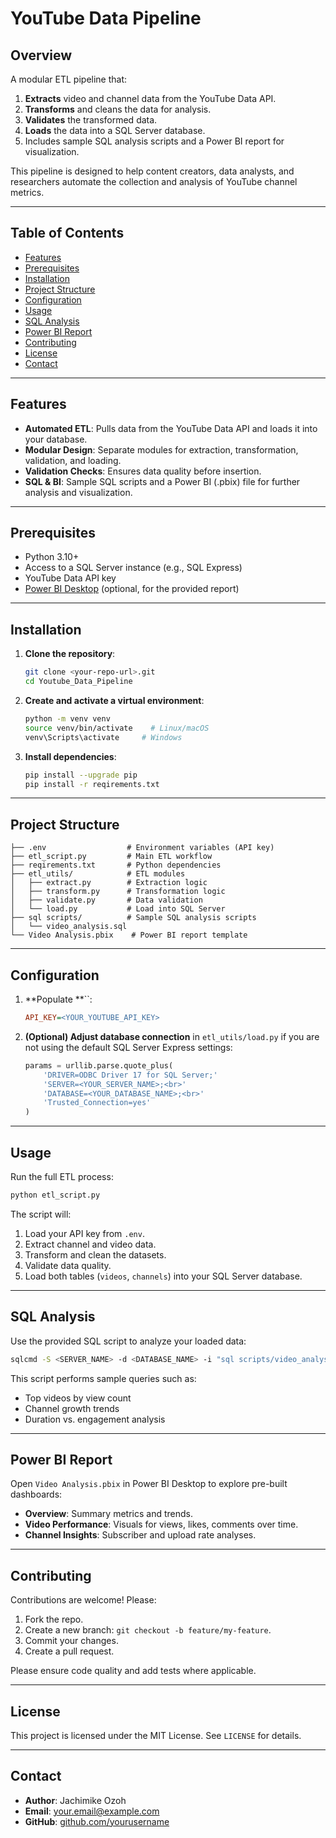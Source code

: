 # YouTube Data Pipeline

## Overview

A modular ETL pipeline that:

1. **Extracts** video and channel data from the YouTube Data API.
2. **Transforms** and cleans the data for analysis.
3. **Validates** the transformed data.
4. **Loads** the data into a SQL Server database.
5. Includes sample SQL analysis scripts and a Power BI report for visualization.

This pipeline is designed to help content creators, data analysts, and researchers automate the collection and analysis of YouTube channel metrics.

---

## Table of Contents

- [Features](#features)
- [Prerequisites](#prerequisites)
- [Installation](#installation)
- [Project Structure](#project-structure)
- [Configuration](#configuration)
- [Usage](#usage)
- [SQL Analysis](#sql-analysis)
- [Power BI Report](#power-bi-report)
- [Contributing](#contributing)
- [License](#license)
- [Contact](#contact)

---

## Features

- **Automated ETL**: Pulls data from the YouTube Data API and loads it into your database.
- **Modular Design**: Separate modules for extraction, transformation, validation, and loading.
- **Validation Checks**: Ensures data quality before insertion.
- **SQL & BI**: Sample SQL scripts and a Power BI (.pbix) file for further analysis and visualization.

---

## Prerequisites

- Python 3.10+
- Access to a SQL Server instance (e.g., SQL Express)
- YouTube Data API key
- [Power BI Desktop](https://powerbi.microsoft.com/) (optional, for the provided report)

---

## Installation

1. **Clone the repository**:

   ```bash
   git clone <your-repo-url>.git
   cd Youtube_Data_Pipeline
   ```

2. **Create and activate a virtual environment**:

   ```bash
   python -m venv venv
   source venv/bin/activate    # Linux/macOS
   venv\Scripts\activate     # Windows
   ```

3. **Install dependencies**:

   ```bash
   pip install --upgrade pip
   pip install -r reqirements.txt
   ```

---

## Project Structure

```text
├── .env                  # Environment variables (API key)
├── etl_script.py         # Main ETL workflow
├── reqirements.txt       # Python dependencies
├── etl_utils/            # ETL modules
│   ├── extract.py        # Extraction logic
│   ├── transform.py      # Transformation logic
│   ├── validate.py       # Data validation
│   └── load.py           # Load into SQL Server
├── sql scripts/          # Sample SQL analysis scripts
│   └── video_analysis.sql
└── Video Analysis.pbix    # Power BI report template
```

---

## Configuration

1. **Populate **``:

   ```ini
   API_KEY=<YOUR_YOUTUBE_API_KEY>
   ```

2. **(Optional) Adjust database connection** in `etl_utils/load.py` if you are not using the default SQL Server Express settings:

   ```python
   params = urllib.parse.quote_plus(
       'DRIVER=ODBC Driver 17 for SQL Server;'
       'SERVER=<YOUR_SERVER_NAME>;<br>'
       'DATABASE=<YOUR_DATABASE_NAME>;<br>'
       'Trusted_Connection=yes'
   )
   ```

---

## Usage

Run the full ETL process:

```bash
python etl_script.py
```

The script will:

1. Load your API key from `.env`.
2. Extract channel and video data.
3. Transform and clean the datasets.
4. Validate data quality.
5. Load both tables (`videos`, `channels`) into your SQL Server database.

---

## SQL Analysis

Use the provided SQL script to analyze your loaded data:

```bash
sqlcmd -S <SERVER_NAME> -d <DATABASE_NAME> -i "sql scripts/video_analysis.sql"
```

This script performs sample queries such as:

- Top videos by view count
- Channel growth trends
- Duration vs. engagement analysis

---

## Power BI Report

Open `Video Analysis.pbix` in Power BI Desktop to explore pre-built dashboards:

- **Overview**: Summary metrics and trends.
- **Video Performance**: Visuals for views, likes, comments over time.
- **Channel Insights**: Subscriber and upload rate analyses.

---

## Contributing

Contributions are welcome! Please:

1. Fork the repo.
2. Create a new branch: `git checkout -b feature/my-feature`.
3. Commit your changes.
4. Create a pull request.

Please ensure code quality and add tests where applicable.

---

## License

This project is licensed under the MIT License. See `LICENSE` for details.

---

## Contact

- **Author**: Jachimike Ozoh
- **Email**: [your.email@example.com](mailto\:your.email@example.com)
- **GitHub**: [github.com/yourusername](https://github.com/yourusername)

